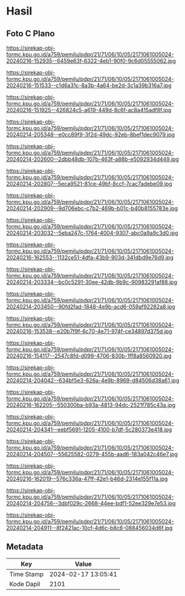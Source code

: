 # Hasil

## Foto C Plano

https://sirekap-obj-formc.kpu.go.id/a759/pemilu/pdpr/21/71/06/10/05/2171061005024-20240216-152935--6459e63f-6322-4eb1-90f0-9c6d05555062.jpg

https://sirekap-obj-formc.kpu.go.id/a759/pemilu/pdpr/21/71/06/10/05/2171061005024-20240216-151533--c1d6a31c-8a3b-4a64-be2d-3c1a39b316a7.jpg

https://sirekap-obj-formc.kpu.go.id/a759/pemilu/pdpr/21/71/06/10/05/2171061005024-20240216-151925--426824c5-a619-449d-8c6f-ac8a415adf8f.jpg

https://sirekap-obj-formc.kpu.go.id/a759/pemilu/pdpr/21/71/06/10/05/2171061005024-20240214-205348--e0cc89f9-3f2d-49dc-92eb-8bef1dec9079.jpg

https://sirekap-obj-formc.kpu.go.id/a759/pemilu/pdpr/21/71/06/10/05/2171061005024-20240214-202600--2dbb48db-107b-463f-a88b-e5092934d449.jpg

https://sirekap-obj-formc.kpu.go.id/a759/pemilu/pdpr/21/71/06/10/05/2171061005024-20240214-202807--5eca9521-81ce-49bf-8ccf-7cac7adebe09.jpg

https://sirekap-obj-formc.kpu.go.id/a759/pemilu/pdpr/21/71/06/10/05/2171061005024-20240214-202909--9d706ebc-c7b2-469b-b01c-b40b8155783e.jpg

https://sirekap-obj-formc.kpu.go.id/a759/pemilu/pdpr/21/71/06/10/05/2171061005024-20240214-203032--5eba247c-1764-4004-9307-abc0a9a9c3d0.jpg

https://sirekap-obj-formc.kpu.go.id/a759/pemilu/pdpr/21/71/06/10/05/2171061005024-20240216-162553--1132ce51-4dfa-43b9-903d-341dbd9e76d9.jpg

https://sirekap-obj-formc.kpu.go.id/a759/pemilu/pdpr/21/71/06/10/05/2171061005024-20240214-203334--bc0c5291-30ee-42db-9b9c-90983291af88.jpg

https://sirekap-obj-formc.kpu.go.id/a759/pemilu/pdpr/21/71/06/10/05/2171061005024-20240214-203450--90fd2fad-1848-4e9b-acd6-059af92282a8.jpg

https://sirekap-obj-formc.kpu.go.id/a759/pemilu/pdpr/21/71/06/10/05/2171061005024-20240216-153538--e20b7f9f-6c70-4e71-974f-ce34897d375d.jpg

https://sirekap-obj-formc.kpu.go.id/a759/pemilu/pdpr/21/71/06/10/05/2171061005024-20240216-154117--2547c8fd-d099-4706-830b-1ff8a8560920.jpg

https://sirekap-obj-formc.kpu.go.id/a759/pemilu/pdpr/21/71/06/10/05/2171061005024-20240214-204042--634bf5e3-626a-4e9b-8969-d84506d38a61.jpg

https://sirekap-obj-formc.kpu.go.id/a759/pemilu/pdpr/21/71/06/10/05/2171061005024-20240216-162205--550300ba-b93a-4813-94dc-2521f785c43a.jpg

https://sirekap-obj-formc.kpu.go.id/a759/pemilu/pdpr/21/71/06/10/05/2171061005024-20240214-204341--eebf5691-1205-4100-b7df-5c280373e418.jpg

https://sirekap-obj-formc.kpu.go.id/a759/pemilu/pdpr/21/71/06/10/05/2171061005024-20240214-204507--55625582-0279-455b-aad6-183a042c46e7.jpg

https://sirekap-obj-formc.kpu.go.id/a759/pemilu/pdpr/21/71/06/10/05/2171061005024-20240216-162019--576c336a-47ff-42e1-b46d-2314e155f11a.jpg

https://sirekap-obj-formc.kpu.go.id/a759/pemilu/pdpr/21/71/06/10/05/2171061005024-20240214-204756--3dbf029c-2668-44ee-bdf1-52ee329e7e53.jpg

https://sirekap-obj-formc.kpu.go.id/a759/pemilu/pdpr/21/71/06/10/05/2171061005024-20240214-204911--8f2421ac-10cf-4d6c-b8c6-088456034d6f.jpg


## Metadata

| Key        | Value               |
| ---------- | ------------------- |
| Time Stamp | 2024-02-17 13:05:41 |
| Kode Dapil | 2101                |



